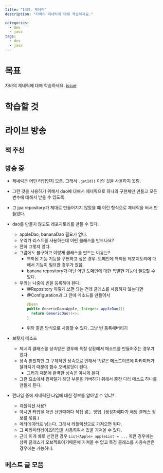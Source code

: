 ```yaml
---
title: "14장. 제네릭"
description: "자바의 제네릭에 대해 학습하세요."

categories:
  - dev
  - java
tags:
  - dev
  - java
---
```


# 목표
자바의 제네릭에 대해 학습하세요. [issue](https://github.com/whiteship/live-study/issues/14)

# 학습할 것

# 라이브 방송
## 책 추천


## 방송 중
- 제네릭은 어떤 타입인지 모름. 그래서 `.getId()` 이런 것을 사용하지 못함.
- 그런 것을 사용하기 위해서 dao에 대해서 제네릭으로 하나의 구현체만 만들고 모든 변수에 대해서 받을 수 있도록
- 그 jpa repository가 제대로 만들어지지 않았을 떄 이런 형식으로 제네릭을 써서 만들었다. 

- dao를 만들지 않고도 레포지토리를 만들 수 있다.
  - appleDao, bananaDao 필요가 없다.
  - 우리가 리스트를 사용하는데 어떤 클래스를 만드나요? 
  - 전혀 그렇지 않다.
  - 그럼에도 불구하고 이렇게 클래스를 만드는 이유는?
    - 특화된 기능 기능을 구현하고 싶은 경우. 도메인에 특화된 레포지토리에 대해서 기능이 필요한 경우가 있음.
    - banana repository가 아닌 어떤 도메인에 대한 특별한 기능이 필요할 수 있다.
  - 우리는 나중에 빈을 등록해야 된다. 
    - @Repository 이렇게 쓰면 되는 건데 클래스를 사용하지 않는다면
    - @Configuration과 그 안에 메소드를 만들어서 
      ``` java
      @Bean
      public GenericDao<Apple, Integer> appleDao(){
        return GenericDao()<>;
      }
      ```
    - 위와 같은 방식으로 사용할 수 있다. 그냥 빈 등록해버리기

- 브릿지 메소드
  - 제네릭 클래스를 상속받은 경우에 특정 상황에서 메소드를 만들어주는 경우가 있다.
  - 상속 받았지만 그 구체적인 상속으로 인해서 똑같은 메소드이름에 파라미터가 달라지기 때문에 함수 오버로딩이 된다. 
    - 그러기 때문에 완벽한 상속은 아니게 된다.
  - 그런 요소에서 컴파일가 해당 부분을 커버하기 위해서 중간 다리 메소드 하나를 만들게 된다.

- 런타임 중에 제네릭된 타입에 대한 정보를 알아낼 수 있냐?
  - 리플렉션 사용?
  - 아니면 타입을 매번 선언때마다 직접 넣는 방법. (생성자에다가 해당 클래스 정보를 넣음.)
  - 메타데이터로 남는다. 그래서 리플렉션으로 가져오면 된다.
  - 그 파라미터라이즈타입을 사용하여서 값을 가져올 수 있다. 
  - 근데 이게 바로 선언한 경우 ``List<Apple> appleList = ...`` 이런 경우에는 상위 클래스가 오브젝트이기때문에 가져올 수 없고 특정 클래스를 사용속받은 경우에는 가능하다.

## 베스트 글 모음

